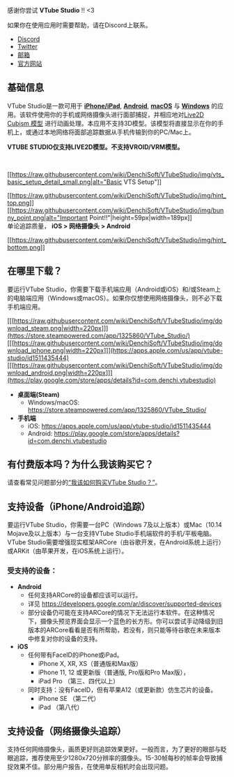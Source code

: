 感谢你尝试 **VTube Studio** !! <3

如果你在使用应用时需要帮助，请在Discord上联系。

* [Discord](https://discord.gg/vtubestudio)
* [Twitter](https://twitter.com/VTubeStudio)
* [邮箱](mailto:denchi@denchisoft.com)
* [官方网站](https://denchisoft.com)

## 基础信息

VTube Studio是一款可用于 **[iPhone/iPad](https://apps.apple.com/us/app/vtube-studio/id1511435444)**, **[Android](https://play.google.com/store/apps/details?id=com.denchi.vtubestudio)**, **[macOS](https://store.steampowered.com/app/1325860/VTube_Studio/)** 与 **[Windows](https://store.steampowered.com/app/1325860/VTube_Studio/)** 的应用。该软件使用你的手机或网络摄像头进行面部捕捉，并相应地对[Live2D Cubism 模型](https://www.live2d.com/en/) 进行动画处理。本应用不支持3D模型。该模型将直接显示在你的手机上，或通过本地网络将面部追踪数据从手机传输到你的PC/Mac上。

**VTUBE STUDIO仅支持LIVE2D模型。不支持VROID/VRM模型。**

<br/>

[[https://raw.githubusercontent.com/wiki/DenchiSoft/VTubeStudio/img/vts_basic_setup_detail_small.png|alt="Basic VTS Setup"]]

[[https://raw.githubusercontent.com/wiki/DenchiSoft/VTubeStudio/img/hint_top.png]]
[[https://raw.githubusercontent.com/wiki/DenchiSoft/VTubeStudio/img/bunny_point.png|alt="Important Point!!"|height=59px|width=189px]]<br/>
单论追踪质量， **iOS \> 网络摄像头 \> Android**

[[https://raw.githubusercontent.com/wiki/DenchiSoft/VTubeStudio/img/hint_bottom.png]]

## 在哪里下载？

要运行VTube Studio，你需要下载手机端应用（Android或iOS）和/或Steam上的电脑端应用（Windows或macOS）。如果你仅想使用网络摄像头，则不必下载手机端应用。

[[[https://raw.githubusercontent.com/wiki/DenchiSoft/VTubeStudio/img/download_steam.png|width=220px]]](https://store.steampowered.com/app/1325860/VTube_Studio/)
[[[https://raw.githubusercontent.com/wiki/DenchiSoft/VTubeStudio/img/download_iphone.png|width=220px]]](https://apps.apple.com/us/app/vtube-studio/id1511435444)
[[[https://raw.githubusercontent.com/wiki/DenchiSoft/VTubeStudio/img/download_android.png|width=220px]]](https://play.google.com/store/apps/details?id=com.denchi.vtubestudio)

* **桌面端(Steam)**
  * Windows/macOS: https://store.steampowered.com/app/1325860/VTube_Studio/
* **手机端**
  * iOS: https://apps.apple.com/us/app/vtube-studio/id1511435444
  * Android: https://play.google.com/store/apps/details?id=com.denchi.vtubestudio

## 有付费版本吗？为什么我该购买它？

请查看常见问题部分的[“我该如何购买VTube Studio？”](https://github.com/DenchiSoft/VTubeStudio/wiki/FAQ)。

## 支持设备（iPhone/Android追踪）

要运行VTube Studio，你需要一台PC（Windows 7及以上版本）或Mac（10.14 Mojave及以上版本）与一台支持VTube Studio手机端软件的手机/平板电脑。VTube Studio需要增强现实框架ARCore（由谷歌开发，在Android系统上运行）或ARKit（由苹果开发，在iOS系统上运行）。

### 受支持的设备：
* **Android**
  * 任何支持ARCore的设备都应该可以运行。
  * 详见 https://developers.google.com/ar/discover/supported-devices
  * 部分设备仍可能在支持ARCore的情况下无法运行本软件。在这种情况下，摄像头预览界面会显示一个蓝色的长方形。你可以尝试手动降级到旧版本的ARCore看看是否有所帮助，若没有，则只能等待谷歌在未来版本中修复对你的设备的支持。
* **iOS**
  * 任何带有FaceID的iPhone或iPad。
    * iPhone X, XR, XS（普通版和Max版）
    * iPhone 11, 12 或更新版（普通版, Pro版和Pro Max版），
    * iPad Pro （第三、四代以上）
  * 同时支持：没有FaceID，但有苹果A12（或更新款）仿生芯片的设备。
    * iPhone SE （第二代）
    * iPad （第八代）

## 支持设备（网络摄像头追踪）

支持任何网络摄像头，画质更好则追踪效果更好。一般而言，为了更好的眼部与眨眼追踪，推荐使用至少1280x720分辨率的摄像头。15-30帧每秒的帧率会导致捕捉效果不佳。部分用户报告，在使用单反相机时会出现问题。